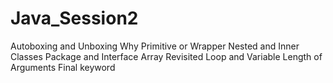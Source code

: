 # Java_Session2

Autoboxing and Unboxing
Why Primitive or Wrapper
Nested and Inner Classes
Package and Interface 
Array Revisited
Loop and Variable Length of Arguments
Final keyword 
